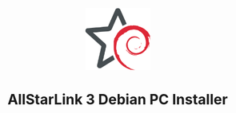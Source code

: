 <p align="center">
  <img
    src="logo200.png"
    alt="unofficial logo"
    title="ASL3/Debian"
    width="131"
    height="125"
  />
</p>

<h1 align="center">
  AllStarLink 3 Debian PC Installer  
</h1>
